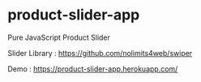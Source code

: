 # product-slider-app
Pure JavaScript Product Slider

Slider Library : https://github.com/nolimits4web/swiper

Demo : https://product-slider-app.herokuapp.com/
